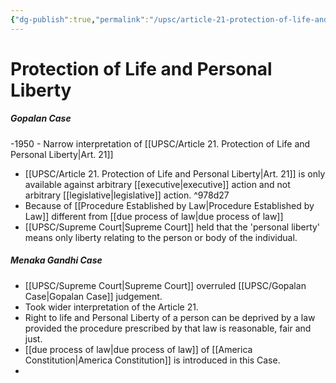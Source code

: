 ```yaml
---
{"dg-publish":true,"permalink":"/upsc/article-21-protection-of-life-and-personal-liberty/","dgHomeLink":true,"dgPassFrontmatter":false}
---
```


# Protection of Life and Personal Liberty
 
<div class="transclusion internal-embed is-loaded"><div class="markdown-embed">

<div class="markdown-embed-title">



</div>


##### Gopalan Case
-1950 - Narrow interpretation of [[UPSC/Article 21. Protection of Life and Personal Liberty|Art. 21]]
-  [[UPSC/Article 21. Protection of Life and Personal Liberty|Art. 21]] is only available against arbitrary [[executive|executive]] action and not arbitrary [[legislative|legislative]] action.  ^978d27
- Because of [[Procedure Established by Law|Procedure Established by Law]] different from [[due process of law|due process of law]]
- [[UPSC/Supreme Court|Supreme Court]] held that the 'personal liberty' means only liberty relating to the person or body of the individual. 

</div></div>

	

<div class="transclusion internal-embed is-loaded"><div class="markdown-embed">

<div class="markdown-embed-title">



</div>


##### Menaka Gandhi Case
- [[UPSC/Supreme Court|Supreme Court]] overruled [[UPSC/Gopalan Case|Gopalan Case]] judgement. 
- Took wider interpretation of the Article 21. 
- Right to life and Personal Liberty of a person can be deprived by a law provided the procedure prescribed by that law is reasonable, fair and just. 
- [[due process of law|due process of law]] of [[America Constitution|America Constitution]] is introduced in this Case.
- 

</div></div>
 